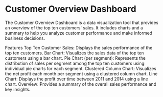 # Customer Overview Dashboard
The Customer Overview Dashboard is a data visualization tool that provides an overview of the top ten customers' sales. It includes charts and a summary to help you analyze customer performance and make informed business decisions.

Features
Top Ten Customer Sales: Displays the sales performance of the top ten customers.
Bar Chart: Visualizes the sales data of the top ten customers using a bar chart.
Pie Chart (per segment): Represents the distribution of sales per segment among the top ten customers using individual pie charts for each segment.
Clustered Column Chart: Visualizes the net profit each month per segment using a clustered column chart.
Line Chart: Displays the profit over time between 2011 and 2014 using a line chart.
Overview: Provides a summary of the overall sales performance and key insights.
